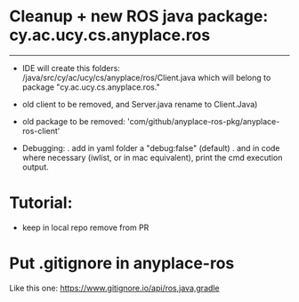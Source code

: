 
# Cleanup + new ROS java package: cy.ac.ucy.cs.anyplace.ros
---


- IDE will create this folders:
/java/src/cy/ac/ucy/cs/anyplace/ros/Client.java
which will belong to package "cy.ac.ucy.cs.anyplace.ros."

- old client to be removed, and Server.java rename to Client.Java)

- old package to be removed: 'com/github/anyplace-ros-pkg/anyplace-ros-client'

- Debugging:
. add in yaml folder a "debug:false" (default)
. and in code where necessary (iwlist, or in mac equivalent), print the cmd execution output.


# Tutorial:
- keep in local repo remove from PR

# Put .gitignore in anyplace-ros
Like this one: https://www.gitignore.io/api/ros,java,gradle
